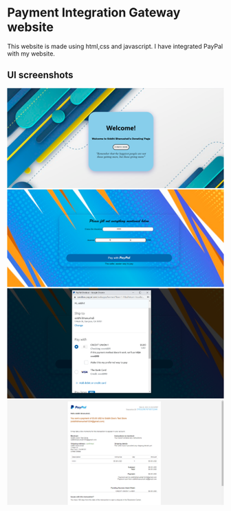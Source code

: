 # Payment Integration  Gateway website
This website is made using html,css and javascript.
I have integrated PayPal with my website.
## UI screenshots 
![Homepage](Images/1.png)
![Payment Details](Images/2.png)
![Login Details](Images/3.png)
![Receipt](Images/5.png)
